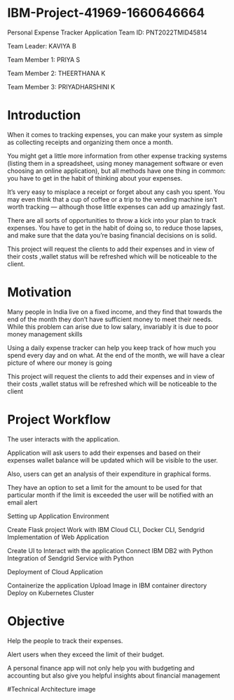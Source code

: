# IBM-Project-41969-1660646664
  Personal Expense Tracker Application
  Team ID: PNT2022TMID45814

  Team Leader: KAVIYA B

  Team Member 1: PRIYA S

  Team Member 2: THEERTHANA K

  Team Member 3: PRIYADHARSHINI K

# Introduction
When it comes to tracking expenses, you can make your system as simple as collecting receipts and organizing them once a month.

You might get a little more information from other expense tracking systems (listing them in a spreadsheet, using money management software or even choosing an online application), but all methods have one thing in common: you have to get in the habit of thinking about your expenses.

It’s very easy to misplace a receipt or forget about any cash you spent. You may even think that a cup of coffee or a trip to the vending machine isn’t worth tracking — although those little expenses can add up amazingly fast.

There are all sorts of opportunities to throw a kick into your plan to track expenses. You have to get in the habit of doing so, to reduce those lapses, and make sure that the data you’re basing financial decisions on is solid.

This project will request the clients to add their expenses and in view of their costs ,wallet status will be refreshed which will be noticeable to the client.

# Motivation
Many people in India live on a fixed income, and they find that towards the end of the month they don’t have sufficient money to meet their needs. While this problem can arise due to low salary, invariably it is due to poor money management skills

Using a daily expense tracker can help you keep track of how much you spend every day and on what. At the end of the month, we will have a clear picture of where our money is going

This project will request the clients to add their expenses and in view of their costs ,wallet status will be refreshed which will be noticeable to the client

# Project Workflow
The user interacts with the application.

Application will ask users to add their expenses and based on their expenses wallet balance will be updated which will be visible to the user.

Also, users can get an analysis of their expenditure in graphical forms.

They have an option to set a limit for the amount to be used for that particular month if the limit is exceeded the user will be notified with an email alert

Setting up Application Environment

Create Flask project
Work with IBM Cloud CLI, Docker CLI, Sendgrid
Implementation of Web Application

Create UI to Interact with the application
Connect IBM DB2 with Python
Integration of Sendgrid Service with Python

Deployment of Cloud Application

Containerize the application
Upload Image in IBM container directory
Deploy on Kubernetes Cluster
# Objective
Help the people to track their expenses.

Alert users when they exceed the limit of their budget.

A personal finance app will not only help you with budgeting and accounting but also give you helpful insights about financial management

#Technical Architecture
image
